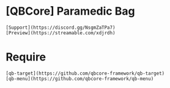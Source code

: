 # [QBCore] Paramedic Bag
```
[Support](https://discord.gg/NsgmZaTPa7)
[Preview](https://streamable.com/xdjrdh)
```
# Require
```
[qb-target](https://github.com/qbcore-framework/qb-target)
[qb-menu](https://github.com/qbcore-framework/qb-menu)
```

